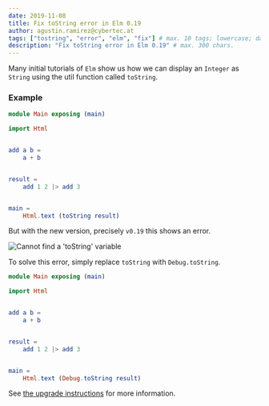 ```yaml
---
date: 2019-11-08
title: Fix toString error in Elm 0.19
author: agustin.ramirez@cybertec.at
tags: ["tostring", "error", "elm", "fix"] # max. 10 tags; lowercase; dash-separated
description: "Fix toString error in Elm 0.19" # max. 300 chars.
---
```


Many initial tutorials of `Elm` show us how we can display an `Integer` as `String` using the util function called `toString`.

### Example

```Elm
module Main exposing (main)

import Html


add a b =
    a + b


result =
    add 1 2 |> add 3


main =
    Html.text (toString result)
```

But with the new version, precisely `v0.19` this shows an error.

![Cannot find a 'toString' variable](error-screenshot.png)

To solve this error, simply replace `toString` with `Debug.toString`.

```Elm
module Main exposing (main)

import Html


add a b =
    a + b


result =
    add 1 2 |> add 3


main =
    Html.text (Debug.toString result)
```

See [the upgrade instructions](https://github.com/elm/compiler/blob/master/docs/upgrade-instructions/0.19.0.md#functions-changed) for more information.
